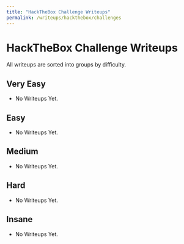 ```yaml
---
title: "HackTheBox Challenge Writeups"
permalink: /writeups/hackthebox/challenges
---
```


# HackTheBox Challenge Writeups
All writeups are sorted into groups by difficulty.

## Very Easy
- No Writeups Yet.

## Easy
- No Writeups Yet.

## Medium
- No Writeups Yet.

## Hard
- No Writeups Yet.

## Insane
- No Writeups Yet.